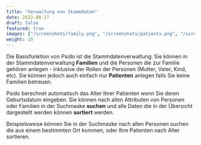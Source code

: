 ```yaml
---
title: "Verwaltung von Stammdaten"
date: 2022-08-27
draft: false
featured: true
images: ["/screenshots/family.png", "/screenshots/patients.png", "/screenshots/patient.png", "/screenshots/search.png"]
weight: 10
---
```


Die Basisfunktion von Psido ist die Stammdatenverwaltung. Sie können in der Stammdatenverwaltung **Familien** und die Personen die zur Familie gehören anlegen - inklusive der Rollen der Personen (Mutter, Vater, Kind, etc). Sie können jedoch auch einfach nur **Patienten** anlegen falls Sie keine Familien betreuen. 

Psido berechnet automatisch das Alter Ihrer Patienten wenn Sie deren Geburtsdatum eingeben. Sie können nach allen Attributen von Personen oder Familien in der Suchmaske **suchen** und alle Daten die in der Übersicht dargestellt werden können **sortiert** werden.

Beispielsweise können Sie in der Suchmaske nach allen Personen suchen die aus einem bestimmten Ort kommen, oder Ihre Patienten nach Alter sortieren.
